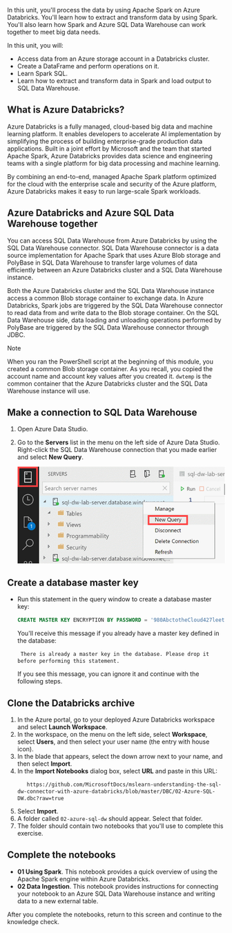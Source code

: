 In this unit, you'll process the data by using Apache Spark on Azure Databricks. You'll learn how to extract and transform data by using Spark. You'll also learn how Spark and Azure SQL Data Warehouse can work together to meet big data needs.

In this unit, you will:

- Access data from an Azure storage account in a Databricks cluster.
- Create a DataFrame and perform operations on it.
- Learn Spark SQL.
- Learn how to extract and transform data in Spark and load output to SQL Data Warehouse.

## What is Azure Databricks?

Azure Databricks is a fully managed, cloud-based big data and machine learning platform. It enables developers to accelerate AI implementation by simplifying the process of building enterprise-grade production data applications. Built in a joint effort by Microsoft and the team that started Apache Spark, Azure Databricks provides data science and engineering teams with a single platform for big data processing and machine learning.

By combining an end-to-end, managed Apache Spark platform optimized for the cloud with the enterprise scale and security of the Azure platform, Azure Databricks makes it easy to run large-scale Spark workloads.

## Azure Databricks and Azure SQL Data Warehouse together

You can access SQL Data Warehouse from Azure Databricks by using the SQL Data Warehouse connector. SQL Data Warehouse connector is a data source implementation for Apache Spark that uses Azure Blob storage and PolyBase in SQL Data Warehouse to transfer large volumes of data efficiently between an Azure Databricks cluster and a SQL Data Warehouse instance.

Both the Azure Databricks cluster and the SQL Data Warehouse instance access a common Blob storage container to exchange data. In Azure Databricks, Spark jobs are triggered by the SQL Data Warehouse connector to read data from and write data to the Blob storage container. On the SQL Data Warehouse side, data loading and unloading operations performed by PolyBase are triggered by the SQL Data Warehouse connector through JDBC.

> [!NOTE]
> When you ran the PowerShell script at the beginning of this module, you created a common Blob storage container. As you recall, you copied the account name and account key values after you created it. `dwtemp` is the common container that the Azure Databricks cluster and the SQL Data Warehouse instance will use.

## Make a connection to SQL Data Warehouse

1. Open Azure Data Studio.
1. Go to the **Servers** list in the menu on the left side of Azure Data Studio. Right-click the SQL Data Warehouse connection that you made earlier and select **New Query**.

    ![Right-click the SQL Data Warehouse connection and select New Query](../media/azure-data-studio-new-query-dw.png)

## Create a database master key

- Run this statement in the query window to create a database master key:

    ```sql
    CREATE MASTER KEY ENCRYPTION BY PASSWORD = '980AbctotheCloud427leet';
    ```

   You'll receive this message if you already have a master key defined in the database:

     ```
      There is already a master key in the database. Please drop it before performing this statement.
     ```

    If you see this message, you can ignore it and continue with the following steps.

## Clone the Databricks archive

1. In the Azure portal, go to your deployed Azure Databricks workspace and select **Launch Workspace**.
1. In the workspace, on the menu on the left side, select **Workspace**, select **Users**, and then select your user name (the entry with house icon).
1. In the blade that appears, select the down arrow next to your name, and then select **Import**.
1. In the **Import Notebooks** dialog box, select **URL** and paste in this URL:
    ```
       https://github.com/MicrosoftDocs/mslearn-understanding-the-sql-dw-connector-with-azure-databricks/blob/master/DBC/02-Azure-SQL-DW.dbc?raw=true
    ```
1. Select **Import**.
1. A folder called `02-azure-sql-dw` should appear. Select that folder.
1. The folder should contain two notebooks that you'll use to complete this exercise.

## Complete the notebooks

- **01 Using Spark**. This notebook provides a quick overview of using the Apache Spark engine within Azure Databricks.
- **02 Data Ingestion**. This notebook provides instructions for connecting your notebook to an Azure SQL Data Warehouse instance and writing data to a new external table.

After you complete the notebooks, return to this screen and continue to the knowledge check.